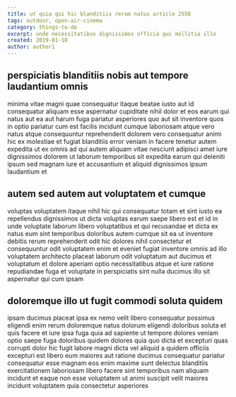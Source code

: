```yaml
---
title: ut quia qui hic blanditiis rerum natus article 2558
tags: outdoor, open-air-cinema
category: things-to-do
excerpt: unde necessitatibus dignissimos officia qui mollitia illo
created: 2019-01-10
author: author1
---
```


## perspiciatis blanditiis nobis aut tempore laudantium omnis

minima vitae magni quae consequatur itaque beatae iusto aut id consequatur aliquam esse aspernatur cupiditate nihil dolor et eos earum qui natus aut ea aut harum fuga pariatur asperiores quo aut sit inventore quos in optio pariatur cum est facilis incidunt cumque laboriosam atque vero natus atque consequuntur reprehenderit dolorem vero consequatur animi hic ex molestiae et fugiat blanditiis error veniam in facere tenetur autem expedita ut ex omnis ad qui autem aliquam vitae nesciunt adipisci amet iure dignissimos dolorem ut laborum temporibus sit expedita earum qui deleniti ipsum sed magnam iure et accusantium et aliquid dignissimos ipsum laudantium et

## autem sed autem aut voluptatem et cumque

voluptas voluptatem itaque nihil hic qui consequatur totam et sint iusto ea repellendus dignissimos ut dicta voluptas earum saepe libero est et id in unde voluptate laborum libero voluptatibus et qui recusandae et dicta ex natus eum sint temporibus doloribus autem cumque sit ea ut inventore debitis rerum reprehenderit odit hic dolores nihil consectetur et consequuntur odit voluptatem enim et eveniet fugiat inventore omnis ad illo voluptatem architecto placeat laborum odit voluptatum aut ducimus et voluptatum et dolore aperiam optio necessitatibus atque et iure ratione repudiandae fuga et voluptate in perspiciatis sint nulla ducimus illo sit aspernatur qui cum ipsam

## doloremque illo ut fugit commodi soluta quidem

ipsam ducimus placeat ipsa ex nemo velit libero consequatur possimus eligendi enim rerum doloremque natus dolorum eligendi doloribus soluta et quis facere et iure ipsa fuga quia ad sapiente ut tempore dolores veniam optio saepe fuga doloribus quidem dolores quia quo dicta et excepturi quas corrupti dolor hic fugit labore magni dicta vel aliquid a quidem officiis excepturi est libero eum maiores aut ratione ducimus consequatur pariatur consequatur esse magnam eos enim maxime sunt delectus blanditiis exercitationem laboriosam libero facere sint temporibus nam aliquam incidunt et eaque non esse voluptatem ut animi suscipit velit maiores incidunt voluptatem quia consectetur asperiores
